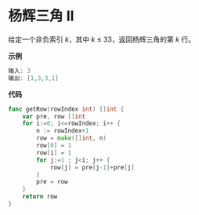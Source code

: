 # 杨辉三角 II

给定一个非负索引 *k*，其中 *k* ≤ 33，返回杨辉三角的第 *k* 行。

**示例**

```go
输入: 3
输出: [1,3,3,1]
```



**代码**

```go
func getRow(rowIndex int) []int {
    var pre, row []int
    for i:=0; i<=rowIndex; i++ {
        n := rowIndex+1
        row = make([]int, n)
        row[0] = 1
        row[i] = 1
        for j:=1 ; j<i; j++ {
            row[j] = pre[j-1]+pre[j]
        }
        pre = row
    }
    return row
}
```

